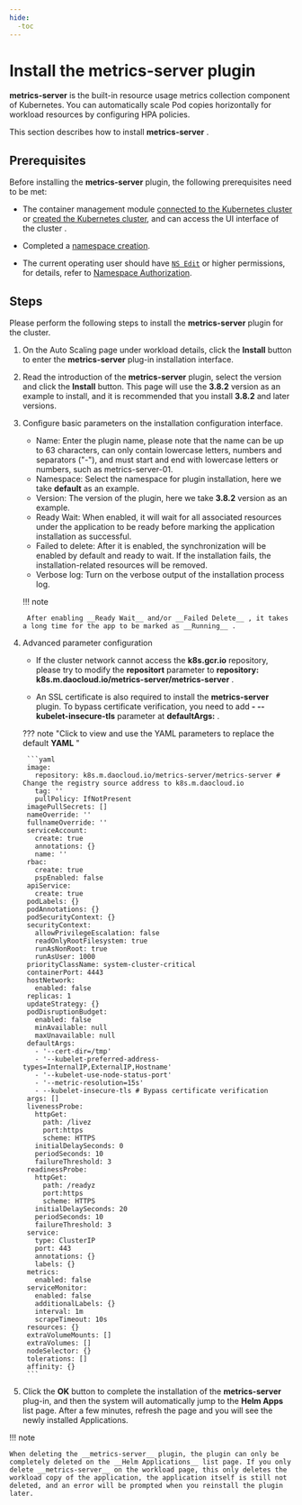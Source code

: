 ```yaml
---
hide:
  -toc
---
```


# Install the metrics-server plugin

 __metrics-server__ is the built-in resource usage metrics collection component of Kubernetes.
You can automatically scale Pod copies horizontally for workload resources by configuring HPA policies.

This section describes how to install __metrics-server__ .

## Prerequisites

Before installing the __metrics-server__ plugin, the following prerequisites need to be met:

- The container management module [connected to the Kubernetes cluster](../clusters/integrate-cluster.md) or [created the Kubernetes cluster](../clusters/create-cluster.md), and can access the UI interface of the cluster .

- Completed a [namespace creation](../namespaces/createns.md).

- The current operating user should have [`NS Edit`](../permissions/permission-brief.md#ns-edit) or higher permissions, for details, refer to [Namespace Authorization](../namespaces/createns.md).

## Steps

Please perform the following steps to install the __metrics-server__ plugin for the cluster.

1. On the Auto Scaling page under workload details, click the __Install__ button to enter the __metrics-server__ plug-in installation interface.

    

2. Read the introduction of the __metrics-server__ plugin, select the version and click the __Install__ button. This page will use the __3.8.2__ version as an example to install, and it is recommended that you install __3.8.2__ and later versions.

    

3. Configure basic parameters on the installation configuration interface.

    

    - Name: Enter the plugin name, please note that the name can be up to 63 characters, can only contain lowercase letters, numbers and separators ("-"), and must start and end with lowercase letters or numbers, such as metrics-server-01.
    - Namespace: Select the namespace for plugin installation, here we take __default__ as an example.
    - Version: The version of the plugin, here we take __3.8.2__ version as an example.
    - Ready Wait: When enabled, it will wait for all associated resources under the application to be ready before marking the application installation as successful.
    - Failed to delete: After it is enabled, the synchronization will be enabled by default and ready to wait. If the installation fails, the installation-related resources will be removed.
    - Verbose log: Turn on the verbose output of the installation process log.

    !!! note

        After enabling __Ready Wait__ and/or __Failed Delete__ , it takes a long time for the app to be marked as __Running__ .

4. Advanced parameter configuration

    - If the cluster network cannot access the __k8s.gcr.io__ repository, please try to modify the __repositort__ parameter to __repository: k8s.m.daocloud.io/metrics-server/metrics-server__ .

    - An SSL certificate is also required to install the __metrics-server__ plugin. To bypass certificate verification, you need to add __- --kubelet-insecure-tls__ parameter at __defaultArgs:__ .

    ??? note "Click to view and use the YAML parameters to replace the default __YAML__ "

        ```yaml
        image:
          repository: k8s.m.daocloud.io/metrics-server/metrics-server # Change the registry source address to k8s.m.daocloud.io
          tag: ''
          pullPolicy: IfNotPresent
        imagePullSecrets: []
        nameOverride: ''
        fullnameOverride: ''
        serviceAccount:
          create: true
          annotations: {}
          name: ''
        rbac:
          create: true
          pspEnabled: false
        apiService:
          create: true
        podLabels: {}
        podAnnotations: {}
        podSecurityContext: {}
        securityContext:
          allowPrivilegeEscalation: false
          readOnlyRootFilesystem: true
          runAsNonRoot: true
          runAsUser: 1000
        priorityClassName: system-cluster-critical
        containerPort: 4443
        hostNetwork:
          enabled: false
        replicas: 1
        updateStrategy: {}
        podDisruptionBudget:
          enabled: false
          minAvailable: null
          maxUnavailable: null
        defaultArgs:
          - '--cert-dir=/tmp'
          - '--kubelet-preferred-address-types=InternalIP,ExternalIP,Hostname'
          - '--kubelet-use-node-status-port'
          - '--metric-resolution=15s'
          - --kubelet-insecure-tls # Bypass certificate verification
        args: []
        livenessProbe:
          httpGet:
            path: /livez
            port:https
            scheme: HTTPS
          initialDelaySeconds: 0
          periodSeconds: 10
          failureThreshold: 3
        readinessProbe:
          httpGet:
            path: /readyz
            port:https
            scheme: HTTPS
          initialDelaySeconds: 20
          periodSeconds: 10
          failureThreshold: 3
        service:
          type: ClusterIP
          port: 443
          annotations: {}
          labels: {}
        metrics:
          enabled: false
        serviceMonitor:
          enabled: false
          additionalLabels: {}
          interval: 1m
          scrapeTimeout: 10s
        resources: {}
        extraVolumeMounts: []
        extraVolumes: []
        nodeSelector: {}
        tolerations: []
        affinity: {}
        ```

5. Click the __OK__ button to complete the installation of the __metrics-server__ plug-in, and then the system will automatically jump to the __Helm Apps__ list page. After a few minutes, refresh the page and you will see the newly installed Applications.

!!! note

    When deleting the __metrics-server__ plugin, the plugin can only be completely deleted on the __Helm Applications__ list page. If you only delete __metrics-server__ on the workload page, this only deletes the workload copy of the application, the application itself is still not deleted, and an error will be prompted when you reinstall the plugin later.